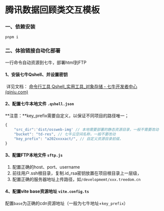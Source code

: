 # 腾讯数据回顾类交互模板

### 一、依赖安装

```javascript
pnpm i
```

### 二、体验链接自动化部署

一行命令自动资源到七牛，部署html到FTP

#### 1、安装七牛Qshell、并设置密钥

​	详见文档： [命令行工具 Qshell_实用工具_对象存储 - 七牛开发者中心 (qiniu.com)](https://developer.qiniu.com/kodo/1302/qshell) 

#### 2、配置七牛本地文件 `.qshell.json`

**注意：**key_prefix需要自定义，以保证不同项目的路径唯一；

```javascript
{
    "src_dir":'dist/ossweb-img' // 本地需要部署的静态资源目录，一般不需要改动
    "bucket": "td-res", // 七牛云空间名称，一般不要改动
    "key_prefix": "a202xxxxact/", // 自定义资源目录前缀，
}
```

#### 3、配置FTP本地文件 `sftp.js`

1. 配置正确的host、port、username
2. 前往用户.ssh根目录，复制.id_rsa密钥放置在项目根目录上一层级，
3. 配置正确的服务器地址上传路径，如`/developmemt/xxx.treedom.cn`

#### 4、配置vite base资源地址 `vite.config.ts`

配置`base`为正确的cdn资源地址（一般为七牛地址+`key_prefix`）

